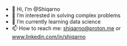 - 👋 Hi, I’m @Shiqarno
- 👀 I’m interested in solving complex problems
- 🌱 I’m currently learning data science 
- 📫 How to reach me: shiqarno@proton.me or www.linkedin.com/in/shiqarno

<!---
Shiqarno/Shiqarno is a ✨ special ✨ repository because its `README.md` (this file) appears on your GitHub profile.
You can click the Preview link to take a look at your changes.
--->
